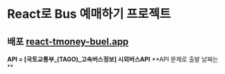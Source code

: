 # React로 Bus 예매하기 프로젝트

## 배포 [react-tmoney-buel.app](https://react-tmoney-bus.vercel.app/)

**API = [국토교통부_(TAGO)_고속버스정보] 시외버스API**
**API 문제로 출발 날짜는 **
